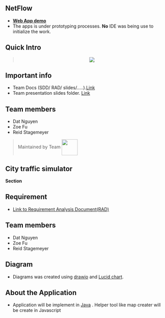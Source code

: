 ## NetFlow 
- [**Web App demo**](https://datduyng.github.io/cityboost/createMap.html)
- The apps is under prototyping processes. **No** IDE was being use to initialize the work. 

## Quick Intro

> <center><img src="https://user-images.githubusercontent.com/35666615/54955307-efa7b400-4f1a-11e9-81db-8a74db918069.gif"></center>

## Important info 
- Team Docs (SDD/ RAD/ slides/.....).[Link](https://1drv.ms/f/s!Ao4rMqb_sxm7hekkgVly3Rf05hR_0Q)
- Team presentation slides folder. [Link](https://1drv.ms/f/s!Ao4rMqb_sxm7hLZ969vMy8ix-KIkQg)


## Team members
- Dat Nguyen 
- Zoe Fu
- Reid Stagemeyer



> Maintained by Team <img align="center" src="https://user-images.githubusercontent.com/35666615/52318190-de194580-2988-11e9-929d-09aec2551b13.png" height="50" width="50">




## City traffic simulator

**Section** <br> 


## Requirement
- [Link to Requirement Analysis Document(RAD)](https://1drv.ms/w/s!Ao4rMqb_sxm7hLQrMgIDW_j-IFPFhw)


## Team members
- Dat Nguyen 
- Zoe Fu
- Reid Stagemeyer


## Diagram
- Diagrams was created using [drawio](https://www.draw.io/) and [Lucid chart](https://www.lucidchart.com).

## About the Application
- Application will be implement in [Java](https://www.java.com/en/) . Helper tool like map creater will be create in Javascript


